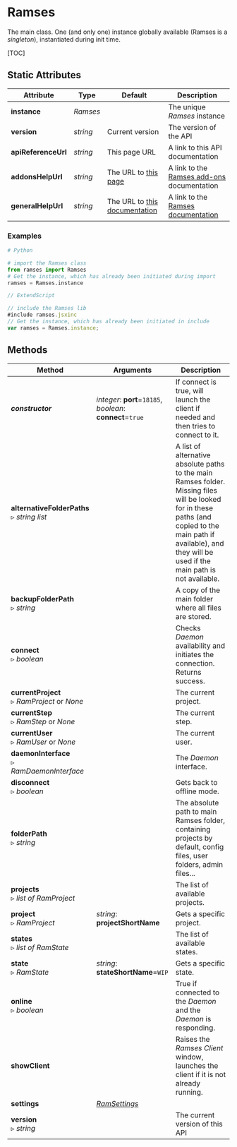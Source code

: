# Ramses

The main class. One (and only one) instance globally available (Ramses is a *singleton*), instantiated during init time.

[TOC]

## Static Attributes

| Attribute | Type | Default | Description |
| --- | --- | --- | --- |
| **instance** | *Ramses* | | The unique *Ramses* instance |
| **version** | *string* | Current version | The version of the API |
| **apiReferenceUrl** | *string* | This page URL | A link to this API documentation |
| **addonsHelpUrl** | *string* | The URL to [this page](../../../addons/) | A link to the [Ramses add-ons](../../../addons/) documentation |
| **generalHelpUrl** | *string* | The URL to [this documentation](../../../) | A link to the [Ramses documentation](../../../) |

### Examples

```py
# Python

# import the Ramses class
from ramses import Ramses
# Get the instance, which has already been initiated during import
ramses = Ramses.instance
```

```js
// ExtendScript

// include the Ramses lib
#include ramses.jsxinc
// Get the instance, which has already been initiated in include
var ramses = Ramses.instance;
```

## Methods

| Method | Arguments | Description |
| --- | --- | --- |
| ***constructor*** | *integer*: **port**=`18185`,<br />*boolean*: **connect**=`true` | If connect is true, will launch the client if needed and then tries to connect to it. |
| **alternativeFolderPaths**<br />▹ *string list* | | A list of alternative absolute paths to the main Ramses folder. Missing files will be looked for in these paths (and copied to the main path if available), and they will be used if the main path is not available. |
| **backupFolderPath**<br />▹ *string* | | A copy of the main folder where all files are stored. |
| **connect**<br />▹ *boolean* | | Checks *Daemon* availability and initiates the connection. <br />Returns success. |
| **currentProject**<br />▹ *RamProject* or *None* | | The current project. |
| **currentStep**<br />▹ *RamStep* or *None* | | The current step. |
| **currentUser**<br />▹ *RamUser* or *None* | | The current user. |
| **daemonInterface**<br />▹ *RamDaemonInterface* | | The *Daemon* interface. |
| **disconnect**<br />▹ *boolean* | | Gets back to offline mode. |
| **folderPath**<br />▹ *string* | | The absolute path to main Ramses folder, containing projects by default, config files, user folders, admin files... |
| **projects**<br />▹ *list of RamProject* | | The list of available projects. |
| **project**<br />▹ *RamProject* | *string*: **projectShortName** | Gets a specific project. |
| **states**<br />▹ *list of RamState* | | The list of available states. |
| **state**<br />▹ *RamState* | *string*: **stateShortName**=`WIP` | Gets a specific state. |
| **online**<br />▹ *boolean* | | True if connected to the *Daemon* and the *Daemon* is responding. |
| **showClient** | | Raises the *Ramses Client* window, launches the client if it is not already running. |
| **settings** | [*RamSettings*](ram_settings.md) |  | The settings. |
| **version**<br />▹ *string* |  | The current version of this API |